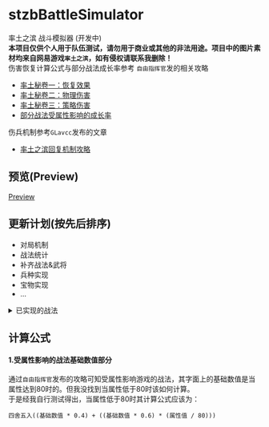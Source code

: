 # stzbBattleSimulator
率土之滨 战斗模拟器 (开发中)  
**本项目仅供个人用于队伍测试，请勿用于商业或其他的非法用途。项目中的图片素材均来自网易游戏`率土之滨`，如有侵权请联系我删除！**  
伤害恢复计算公式与部分战法成长率参考 `自由指挥官`发的相关攻略   
* [率土秘卷一：恢复效果](https://ds.163.com/feed/61d6fcb5849ee2000141813e)
* [率土秘卷二：物理伤害](https://ds.163.com/feed/61d80f25c5a3250001371489)
* [率土秘卷三：策略伤害](https://ds.163.com/feed/61d960a5c5a3250001385b66)
* [部分战法受属性影响的成长率](https://ds.163.com/feed/60ba5ac4517f0f055ad52ce0)

伤兵机制参考`GLavcc`发布的文章
* [率土之滨回复机制攻略](https://zhuanlan.zhihu.com/p/60175085)

## 预览(Preview)
[Preview](https://stzb-battle-simulator.vercel.app/?_blank)

## 更新计划(按先后排序)
- 对局机制
- 战法统计
- 补齐战法&武将
- 兵种实现
- 宝物实现
- ...

<details>
<summary>已实现的战法</summary>

  
* [A] 先驱突击
* [A] 温酒斩将
* [S] 血践黄砂
* [A] 方阵突击
* [A] 钝兵挫锐
* [S] 皇裔流离
* [S] 其疾如风
* [S] 奋疾先登
* [S] 奇兵拒北
* [S] 忠克猛烈
* [A] 愈战愈勇
* [S] 浑水摸鱼
* [S] 金匮要略
* [S] 大赏三军
* [S] 神兵天降
* [S] 避其锋芒
* [S] 无心恋战
* [S] 白衣渡江
* [S] 反计之策
* [A] 威震河朔
* [B] 百战精兵
* [A] 持刀从武
* [S] 一骑当千
* [S] 三军之众
* [S] 火势风威
* [S] 衔命建功
* [B] 胜兵求战
* [A] 深谋远虑

</details>

## 计算公式
#### 1.受属性影响的战法基础数值部分
通过`自由指挥官`发布的攻略可知受属性影响游戏的战法，其字面上的基础数值是当属性达到80时的。但我没找到当属性低于80时该如何计算。  
于是经我自行测试得出，当属性低于80时其计算公式应该为：  
```
四舍五入((基础数值 * 0.4) + ((基础数值 * 0.6) * (属性值 / 80)))
```
